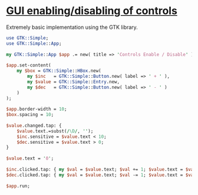 [1]: https://rosettacode.org/wiki/GUI_enabling/disabling_of_controls

# [GUI enabling/disabling of controls][1]

Extremely basic implementation using the GTK library.

```perl
use GTK::Simple;
use GTK::Simple::App;
 
my GTK::Simple::App $app .= new( title => 'Controls Enable / Disable' );
 
$app.set-content(
    my $box = GTK::Simple::HBox.new(
        my $inc   = GTK::Simple::Button.new( label => ' + ' ),
        my $value = GTK::Simple::Entry.new,
        my $dec   = GTK::Simple::Button.new( label => ' - ' )
    )
);
 
$app.border-width = 10;
$box.spacing = 10;
 
$value.changed.tap: {
    $value.text.=subst(/\D/, '');
    $inc.sensitive = $value.text < 10;
    $dec.sensitive = $value.text > 0;
}
 
$value.text = '0';
 
$inc.clicked.tap: { my $val = $value.text; $val += 1; $value.text = $val.Str }
$dec.clicked.tap: { my $val = $value.text; $val -= 1; $value.text = $val.Str }
 
$app.run;
```